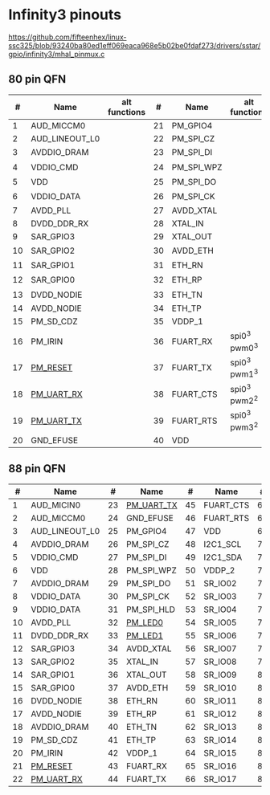 # Infinity3 pinouts

https://github.com/fifteenhex/linux-ssc325/blob/93240ba80ed1eff069eaca968e5b02be0fdaf273/drivers/sstar/gpio/infinity3/mhal_pinmux.c

## 80 pin QFN

| #  | Name                                       | alt functions    | #  | Name       | alt functions                     | #  | Name     | alt functions | #  | Name                                             | alt functions    |
|----|--------------------------------------------|------------------|----|------------|-----------------------------------|----|----------|---------------|----|--------------------------------------------------|------------------|
| 1  | AUD_MICCM0                                 |                  | 21 | PM_GPIO4   |                                   | 41 | I2C1_SCL |               | 61 | VDD                                              |                  |
| 2  | AUD_LINEOUT_L0                             |                  | 22 | PM_SPI_CZ  |                                   | 42 | I2C1_SDA |               | 62 | VDDP_3                                           |                  |
| 3  | AVDDIO_DRAM                                |                  | 23 | PM_SPI_DI  |                                   | 43 | VDDP_2   |               | 63 | [SPI0_CZ](/ip/commonpins.md#spi0_cz)<sup>1</sup> | pwm4<sup>2</sup> |
| 4  | VDDIO_CMD                                  |                  | 24 | PM_SPI_WPZ |                                   | 44 | SR_IO02  |               | 64 | [SPI0_CK](/ip/commonpins.md#spi0_ck)<sup>1</sup> | pwm5<sup>2</sup> |
| 5  | VDD                                        |                  | 25 | PM_SPI_DO  |                                   | 45 | SR_IO03  |               | 65 | [SPI0_DI](/ip/commonpins.md#spi0_di)<sup>1</sup> | pwm6<sup>2</sup> |
| 6  | VDDIO_DATA                                 |                  | 26 | PM_SPI_CK  |                                   | 46 | SR_IO04  |               | 66 | [SPI0_DO](/ip/commonpins.md#spi0_d0)<sup>1</sup> | pwm7<sup>2</sup> |
| 7  | AVDD_PLL                                   |                  | 27 | AVDD_XTAL  |                                   | 47 | SR_IO05  |               | 67 | VDD                                              |                  |
| 8  | DVDD_DDR_RX                                |                  | 28 | XTAL_IN    |                                   | 48 | SR_IO06  |               | 68 | SD_CLK                                           |                  |
| 9  | SAR_GPIO3                                  |                  | 29 | XTAL_OUT   |                                   | 49 | SR_IO07  |               | 69 | SD_CMD                                           |                  |
| 10 | SAR_GPIO2                                  |                  | 30 | AVDD_ETH   |                                   | 50 | SR_IO08  |               | 70 | SD_D0                                            | spi1<sup>3</sup> |
| 11 | SAR_GPIO1                                  |                  | 31 | ETH_RN     |                                   | 51 | SR_IO09  |               | 71 | SD_D1                                            | spi1<sup>3</sup> |
| 12 | SAR_GPIO0                                  |                  | 32 | ETH_RP     |                                   | 52 | SR_IO10  |               | 72 | SD_D2                                            | spi1<sup>3</sup> |
| 13 | DVDD_NODIE                                 |                  | 33 | ETH_TN     |                                   | 53 | SR_IO11  |               | 73 | SD_D3                                            | spi1<sup>3</sup> |
| 14 | AVDD_NODIE                                 |                  | 34 | ETH_TP     |                                   | 54 | SR_IO12  |               | 74 | AVDD_USB                                         |                  |
| 15 | PM_SD_CDZ                                  |                  | 35 | VDDP_1     |                                   | 55 | SR_IO13  |               | 75 | USB_DM                                           |                  |
| 16 | PM_IRIN                                    |                  | 36 | FUART_RX   | spi0<sup>3</sup> pwm0<sup>3</sup> | 56 | SR_IO14  |               | 76 | USB_DP                                           |                  |
| 17 | [PM_RESET](/ip/commonpins.md#pm_reset)     |                  | 37 | FUART_TX   | spi0<sup>3</sup> pwm1<sup>3</sup> | 57 | SR_IO15  |               | 77 | AVDD_AUD                                         |                  |
| 18 | [PM_UART_RX](/ip/commonpins.md#pm_uart_rx) |                  | 38 | FUART_CTS  | spi0<sup>3</sup> pwm2<sup>2</sup> | 58 | SR_IO16  |               | 78 | AUD_VAG                                          |                  |
| 19 | [PM_UART_TX](/ip/commonpins.md#pm_uart_tx) |                  | 39 | FUART_RTS  | spi0<sup>3</sup> pwm3<sup>2</sup> | 59 | SR_IO17  |               | 79 | AUD_VRM_ADC                                      |                  |
| 20 | GND_EFUSE                                  |                  | 40 | VDD        |                                   | 60 | VDD      |               | 80 | AUD_MICIN0                                       |                  |

## 88 pin QFN

| #  | Name                                       | #  | Name                                       | #  | Name      | #  | Name                           |
|----|--------------------------------------------|----|--------------------------------------------|----|-----------|----|--------------------------------|
| 1  | AUD_MICIN0                                 | 23 | [PM_UART_TX](/ip/commonpins.md#pm_uart_tx) | 45 | FUART_CTS | 67 | VDD                            |
| 2  | AUD_MICCM0                                 | 24 | GND_EFUSE                                  | 46 | FUART_RTS | 68 | VDD                            |
| 3  | AUD_LINEOUT_L0                             | 25 | PM_GPIO4                                   | 47 | VDD       | 69 | VDDP_3                         |
| 4  | AVDDIO_DRAM                                | 26 | PM_SPI_CZ                                  | 48 | I2C1_SCL  | 70 | SPI0_CZ                        |
| 5  | VDDIO_CMD                                  | 27 | PM_SPI_DI                                  | 49 | I2C1_SDA  | 71 | SPI0_CK                        |
| 6  | VDD                                        | 28 | PM_SPI_WPZ                                 | 50 | VDDP_2    | 72 | SPI0_DI                        |
| 7  | AVDDIO_DRAM                                | 29 | PM_SPI_DO                                  | 51 | SR_IO02   | 73 | SPI0_DO                        |
| 8  | VDDIO_DATA                                 | 30 | PM_SPI_CK                                  | 52 | SR_IO03   | 74 | [PWM0](/ip/commonpins.md#pwm0) |
| 9  | VDDIO_DATA                                 | 31 | PM_SPI_HLD                                 | 53 | SR_IO04   | 75 | [PWM1](/ip/commonpins.md#pwm1) |
| 10 | AVDD_PLL                                   | 32 | [PM_LED0](/ip/commonpins.md#pm_led0)       | 54 | SR_IO05   | 76 | VDD                            |
| 11 | DVDD_DDR_RX                                | 33 | [PM_LED1](/ip/commonpins.md#pm_led1)       | 55 | SR_IO06   | 77 | SD_CLK                         |
| 12 | SAR_GPIO3                                  | 34 | AVDD_XTAL                                  | 56 | SR_IO07   | 78 | SD_CMD                         |
| 13 | SAR_GPIO2                                  | 35 | XTAL_IN                                    | 57 | SR_IO08   | 79 | SD_D0                          |
| 14 | SAR_GPIO1                                  | 36 | XTAL_OUT                                   | 58 | SR_IO09   | 80 | SD_D1                          |
| 15 | SAR_GPIO0                                  | 37 | AVDD_ETH                                   | 59 | SR_IO10   | 81 | SD_D2                          |
| 16 | DVDD_NODIE                                 | 38 | ETH_RN                                     | 60 | SR_IO11   | 82 | SD_D3                          |
| 17 | AVDD_NODIE                                 | 39 | ETH_RP                                     | 61 | SR_IO12   | 83 | AVDD_USB                       |
| 18 | AVDDIO_DRAM                                | 40 | ETH_TN                                     | 62 | SR_IO13   | 84 | USB_DM                         |
| 19 | PM_SD_CDZ                                  | 41 | ETH_TP                                     | 63 | SR_IO14   | 85 | USB_DP                         |
| 20 | PM_IRIN                                    | 42 | VDDP_1                                     | 64 | SR_IO15   | 86 | AVDD_AUD                       |
| 21 | [PM_RESET](/ip/commonpins.md#pm_reset)     | 43 | FUART_RX                                   | 65 | SR_IO16   | 87 | AUD_VAG                        |
| 22 | [PM_UART_RX](/ip/commonpins.md#pm_uart_rx) | 44 | FUART_TX                                   | 66 | SR_IO17   | 88 | AUD_VRM_ADC                    |
